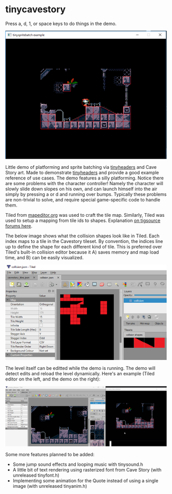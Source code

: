# tinycavestory
Press a, d, 1, or space keys to do things in the demo.

![screenshot 1](/screenshots/tinycavestory.png?raw=true)

Little demo of platforming and sprite batching via [tinyheaders](https://github.com/RandyGaul/tinyheaders) and Cave Story art. Made to demonstrate [tinyheaders](https://github.com/RandyGaul/tinyheaders) and provide a good example reference of use cases. The demo features a silly platforming. Notice there are some problems with the character controller! Namely the character will slowly slide down slopes on his own, and can launch himself into the air simply by pressing a or d and running over bumps. Typically these problems are non-trivial to solve, and require special game-specific code to handle them.

Tiled from [mapeditor.org](https://www.mapeditor.org/) was used to craft the tile map. Similarly, Tiled was used to setup a mapping from tile ids to shapes. Explanation [on tigsource forums here](https://forums.tigsource.com/index.php?topic=46289.820msg1378707#msg1378707).

The below image shows what the collision shapes look like in Tiled. Each index maps to a tile in the Cavestory tileset. By convention, the indices line up to define the shape for each different kind of tile. This is preferred over Tiled's built-in collision editor because it A) saves memory and map load time, and B) can be easily visualized.

![screenshot 2](/screenshots/collision_tiled.png?raw=true)

The level itself can be editted while the demo is running. The demo will detect edits and reload the level dynamically. Here's an example (Tiled editor on the left, and the demo on the right):

![screenshot 3](/screenshots/tinycavestory_live_edit.gif?raw=true)

Some more features planned to be added:
* Some jump sound effects and looping music with tinysound.h
* A little bit of text rendering using rasterized font from Cave Story (with unreleased tinyfont.h)
* Implementing some animation for the Quote instead of using a single image (with unreleased tinyanim.h)
